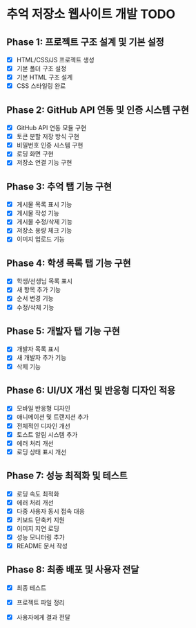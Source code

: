 # 추억 저장소 웹사이트 개발 TODO

## Phase 1: 프로젝트 구조 설계 및 기본 설정
- [x] HTML/CSS/JS 프로젝트 생성
- [x] 기본 폴더 구조 설정
- [x] 기본 HTML 구조 설계
- [x] CSS 스타일링 완료

## Phase 2: GitHub API 연동 및 인증 시스템 구현
- [x] GitHub API 연동 모듈 구현
- [x] 토큰 분할 저장 방식 구현
- [x] 비밀번호 인증 시스템 구현
- [x] 로딩 화면 구현
- [x] 저장소 연결 기능 구현

## Phase 3: 추억 탭 기능 구현
- [x] 게시물 목록 표시 기능
- [x] 게시물 작성 기능
- [x] 게시물 수정/삭제 기능
- [x] 저장소 용량 체크 기능
- [x] 이미지 업로드 기능

## Phase 4: 학생 목록 탭 기능 구현
- [x] 학생/선생님 목록 표시
- [x] 새 항목 추가 기능
- [x] 순서 변경 기능
- [x] 수정/삭제 기능

## Phase 5: 개발자 탭 기능 구현
- [x] 개발자 목록 표시
- [x] 새 개발자 추가 기능
- [x] 삭제 기능

## Phase 6: UI/UX 개선 및 반응형 디자인 적용
- [x] 모바일 반응형 디자인
- [x] 애니메이션 및 트랜지션 추가
- [x] 전체적인 디자인 개선
- [x] 토스트 알림 시스템 추가
- [x] 에러 처리 개선
- [x] 로딩 상태 표시 개선

## Phase 7: 성능 최적화 및 테스트
- [x] 로딩 속도 최적화
- [x] 에러 처리 개선
- [x] 다중 사용자 동시 접속 대응
- [x] 키보드 단축키 지원
- [x] 이미지 지연 로딩
- [x] 성능 모니터링 추가
- [x] README 문서 작성

## Phase 8: 최종 배포 및 사용자 전달
- [x] 최종 테스트
- [x] 프로젝트 파일 정리
- [x] 사용자에게 결과 전달

